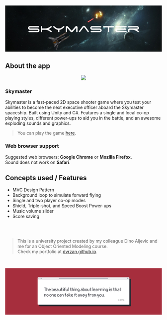 ![Front Banner](Documentation/FrontBanner.png)

## About the app

<p align="center">
  <img src="Documentation/skymaster-preview-game.gif">
</p>

### Skymaster

Skymaster is a fast-paced 2D space shooter game where you test your abilities to become the next executive officer aboard the Skymaster spaceship. Built using Unity and C#. Features a single and local co-op playing styles, different power-ups to aid you in the battle, and an awesome exploding sounds and graphics.

>You can play the game [here](https://dvrzan.github.io/skymaster/index.html).


### Web browser support

Suggested web browsers: **Google Chrome** or **Mozilla Firefox**.
 <br />
 Sound does not work on **Safari**.


## Concepts used / Features

* MVC Design Pattern
* Background loop to simulate forward flying
* Single and two player co-op modes
* Shield, Triple-shot, and Speed Boost Power-ups
* Music volume slider
* Score saving

 <br />
 <br />

>This is a university project created by my colleague Dino Aljevic and me for an Object Oriented Modeling course.</br>
>Check my portfolio at [dvrzan.github.io](https://dvrzan.github.io).

 <br />

![End Banner](Documentation/EndBanner.png)
